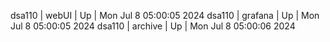 dsa110 | webUI | Up | Mon Jul  8 05:00:05 2024
dsa110 | grafana | Up | Mon Jul  8 05:00:05 2024
dsa110 | archive | Up | Mon Jul  8 05:00:06 2024
